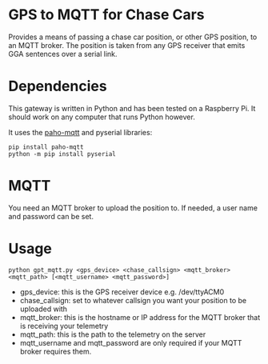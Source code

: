 GPS to MQTT for Chase Cars
==========================

Provides a means of passing a chase car position, or other GPS position, to an MQTT broker.  The position is taken from any GPS receiver that emits GGA sentences over a serial link.


Dependencies
============

This gateway is written in Python and has been tested on a Raspberry Pi.  It should work on any computer that runs Python however.

It uses the [paho-mqtt](https://pypi.org/project/paho-mqtt/) and pyserial libraries:

	pip install paho-mqtt
	python -m pip install pyserial



MQTT
============

You need an MQTT broker to upload the position to.  If needed, a user name and password can be set.



Usage
=======

	python gpt_mqtt.py <gps_device> <chase_callsign> <mqtt_broker> <mqtt_path> [<mqtt_username> <mqtt_password>]

- gps_device: this is the GPS receiver device e.g. /dev/ttyACM0
- chase_callsign: set to whatever callsign you want your position to be uploaded with
- mqtt_broker: this is the hostname or IP address for the MQTT broker that is receiving your telemetry
- mqtt_path: this is the path to the telemetry on the server
- mqtt_username and mqtt_password are only required if your MQTT broker requires them.
